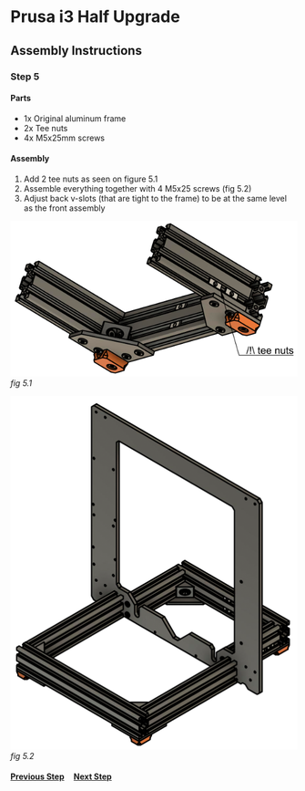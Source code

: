 # Prusa i3 Half Upgrade

## Assembly Instructions

### Step 5

#### Parts

* 1x Original aluminum frame
* 2x Tee nuts
* 4x M5x25mm screws

#### Assembly

1.  Add 2 tee nuts as seen on figure 5.1
1.  Assemble everything together with 4 M5x25 screws (fig 5.2)
1.  Adjust back v-slots (that are tight to the frame) to be at the same level as the front assembly

![](img/fig5.1.png)\
*fig 5.1*

![](img/fig5.2.png)\
*fig 5.2*

#### [Previous Step](step04.md) &nbsp;&nbsp;&nbsp; [Next Step](step06.md)